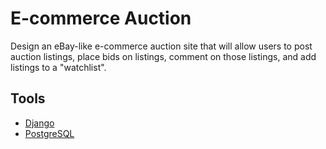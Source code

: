 # E-commerce Auction

Design an eBay-like e-commerce auction site that will allow users 
to post auction listings, place bids on listings, comment on those listings,
and add listings to a "watchlist".

## Tools
- [Django](https://docs.djangoproject.com/)
- [PostgreSQL](https://www.postgresql.org/)